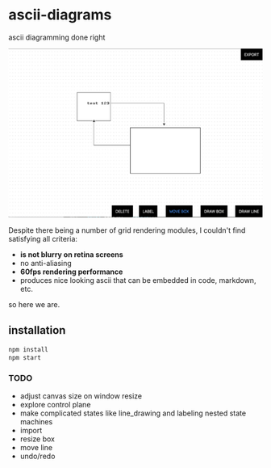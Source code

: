 # ascii-diagrams

ascii diagramming done right

![alt text](fig1.png "screenshot")


Despite there being a number of grid rendering modules, I couldn't find satisfying all criteria:

* **is not blurry on retina screens**
* no anti-aliasing
* **60fps rendering performance**
* produces nice looking ascii that can be embedded in code, markdown, etc.


so here we are.


## installation

```
npm install
npm start
```


### TODO
* adjust canvas size on window resize
* explore control plane
* make complicated states like line_drawing and labeling nested state machines
* import
* resize box
* move line
* undo/redo

